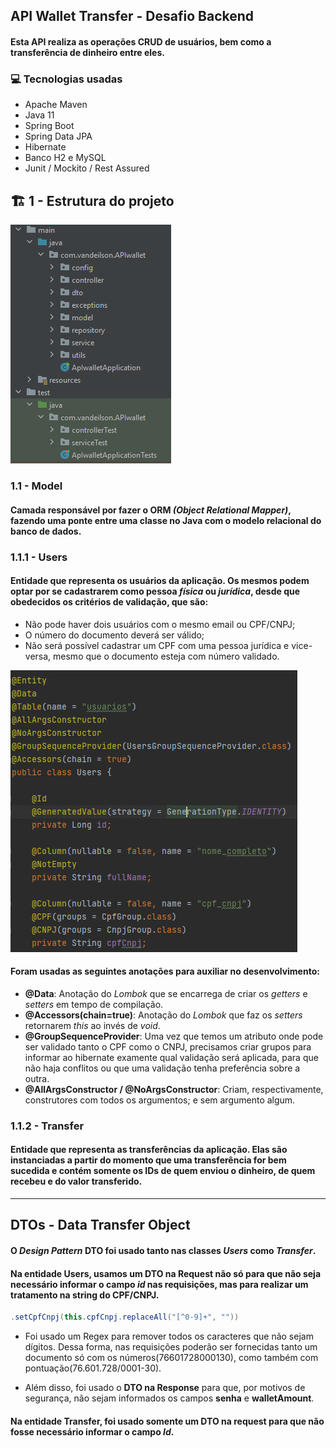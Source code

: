 ## API Wallet Transfer - Desafio Backend

#### Esta API realiza as operações CRUD de usuários, bem como a transferência de dinheiro entre eles.

### :computer: **Tecnologias usadas**

- Apache Maven
- Java 11
- Spring Boot
- Spring Data JPA
- Hibernate
- Banco H2 e MySQL
- Junit / Mockito / Rest Assured

## :building_construction: **1 - Estrutura do projeto**

![Estrutura do projeto](https://github.com/Vandeilsonln/Wallet_Transfer/blob/master/_images/estrutura_projeto.PNG?raw=true)

### **1.1 - Model**

#### Camada responsável por fazer o **ORM** *(Object Relational Mapper)*, fazendo uma ponte entre uma classe no Java com o modelo relacional do banco de dados.

### **1.1.1 - Users**

#### Entidade que representa os usuários da aplicação. Os mesmos podem optar por se cadastrarem como pessoa *física* ou *jurídica*, desde que obedecidos os critérios de validação, que são:
- Não pode haver dois usuários com o mesmo email ou CPF/CNPJ;
- O número do documento deverá ser válido;
- Não será possível cadastrar um CPF com uma pessoa jurídica e vice-versa, mesmo que o documento esteja com número validado.

![Estrutura do projeto](https://github.com/Vandeilsonln/Wallet_Transfer/blob/master/_images/user_entity.PNG?raw=true)

#### Foram usadas as seguintes anotações para auxiliar no desenvolvimento:
- **@Data**: Anotação do *Lombok* que se encarrega de criar os *getters* e *setters* em tempo de compilação.
- **@Accessors(chain=true)**: Anotação do *Lombok* que faz os *setters* retornarem *this* ao invés de *void*.
- **@GroupSequenceProvider**: Uma vez que temos um atributo onde pode ser validado tanto o CPF como o CNPJ, precisamos criar grupos para informar ao hibernate examente qual validação será aplicada, para que não haja conflitos ou que uma validação tenha preferência sobre a outra.
- **@AllArgsConstructor / @NoArgsConstructor**: Criam, respectivamente, construtores com todos os argumentos; e sem argumento algum.

### **1.1.2 - Transfer**

#### Entidade que representa as transferências da aplicação. Elas são instanciadas a partir do momento que uma transferência for bem sucedida e contém somente os IDs de quem enviou o dinheiro, de quem recebeu e do valor transferido.
---
## **DTOs - Data Transfer Object**

#### O *Design Pattern* DTO foi usado tanto nas classes *Users* como *Transfer*.
#### Na entidade **Users**, usamos um **DTO na Request** não só para que não seja necessário informar o campo *id* nas requisições, mas para realizar um tratamento na string do CPF/CNPJ.
```java
.setCpfCnpj(this.cpfCnpj.replaceAll("[^0-9]+", ""))
```
- Foi usado um Regex para remover todos os caracteres que não sejam dígitos. Dessa forma, nas requisições poderão ser fornecidas tanto um documento só com os números(76601728000130), como também com pontuação(76.601.728/0001-30).

- Além disso, foi usado o **DTO na Response** para que, por motivos de segurança, não sejam informados os campos **senha** e **walletAmount**.

#### Na entidade **Transfer**, foi usado somente um DTO na request para que não fosse necessário informar o campo *Id*.